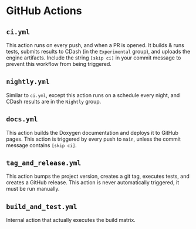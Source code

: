# GitHub Actions

## `ci.yml`

This action runs on every push, and when a PR is opened. It builds & runs tests, submits results to CDash (in the `Experimental` group), and uploads the engine artifacts. Include the string `[skip ci]` in your commit message to prevent this workflow from being triggered.

## `nightly.yml`

Similar to `ci.yml`, except this action runs on a schedule every night, and CDash results are in the `Nightly` group.

## `docs.yml`

This action builds the Doxygen documentation and deploys it to GitHub pages. This action is triggered by every push to `main`, unless the commit message contains `[skip ci]`.

## `tag_and_release.yml`

This action bumps the project version, creates a git tag, executes tests, and creates a GitHub release. This action is never automatically triggered, it must be run manually.

## `build_and_test.yml`

Internal action that actually executes the build matrix.
